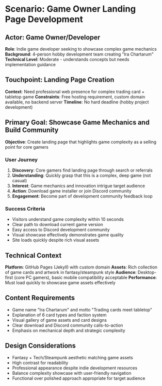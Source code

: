 # Scenario: Game Owner Landing Page Development

## Actor: Game Owner/Developer
**Role**: Indie game developer seeking to showcase complex game mechanics
**Background**: 4-person hobby development team creating "Ira Chartarum"
**Technical Level**: Moderate - understands concepts but needs implementation guidance

## Touchpoint: Landing Page Creation
**Context**: Need professional web presence for complex trading card + tabletop game
**Constraints**: Free hosting requirement, custom domain available, no backend server
**Timeline**: No hard deadline (hobby project development)

## Primary Goal: Showcase Game Mechanics and Build Community
**Objective**: Create landing page that highlights game complexity as a selling point for core gamers

### User Journey
1. **Discovery**: Core gamers find landing page through search or referrals
2. **Understanding**: Quickly grasp that this is a complex, deep game (not casual)
3. **Interest**: Game mechanics and innovation intrigue target audience
4. **Action**: Download game installer or join Discord community
5. **Engagement**: Become part of development community feedback loop

### Success Criteria
- Visitors understand game complexity within 10 seconds
- Clear path to download current game version
- Easy access to Discord development community
- Visual showcase effectively demonstrates game quality
- Site loads quickly despite rich visual assets

## Technical Context
**Platform**: GitHub Pages (Jekyll) with custom domain
**Assets**: Rich collection of game cards and artwork in fantasy/steampunk style
**Audience**: Desktop-first (core PC gamers), basic mobile compatibility acceptable
**Performance**: Must load quickly to showcase game assets effectively

## Content Requirements
- Game name "Ira Chartarum" and motto "Trading cards meet tabletop"
- Explanation of 6 card types and faction system
- Visual gallery of game assets and card designs
- Clear download and Discord community calls-to-action
- Emphasis on mechanical depth and strategic complexity

## Design Considerations
- Fantasy + Tech/Steampunk aesthetic matching game assets
- High contrast for readability
- Professional appearance despite indie development resources  
- Balance complexity showcase with user-friendly navigation
- Functional over polished approach appropriate for target audience
